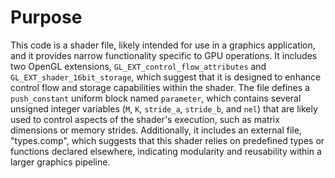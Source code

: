 # Purpose
This code is a shader file, likely intended for use in a graphics application, and it provides narrow functionality specific to GPU operations. It includes two OpenGL extensions, `GL_EXT_control_flow_attributes` and `GL_EXT_shader_16bit_storage`, which suggest that it is designed to enhance control flow and storage capabilities within the shader. The file defines a `push_constant` uniform block named `parameter`, which contains several unsigned integer variables (`M`, `K`, `stride_a`, `stride_b`, and `nel`) that are likely used to control aspects of the shader's execution, such as matrix dimensions or memory strides. Additionally, it includes an external file, "types.comp", which suggests that this shader relies on predefined types or functions declared elsewhere, indicating modularity and reusability within a larger graphics pipeline.
